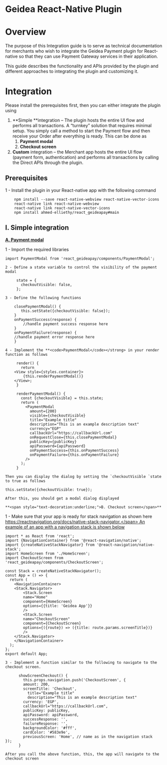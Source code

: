 # Geidea React-Native Plugin

# Overview 	

The purpose of this Integration guide is to serve as technical documentation for merchants who wish to integrate the Geidea Payment plugin for React-native so that they can use Payment Gateway services in their application.

This guide describes the functionality and APIs provided by the plugin and different approaches to integrating the plugin and customizing it.


# Integration

Please install the prerequisites first, then you can either integrate the plugin using



1. **Simple **integration – The plugin hosts the entire UI flow and performs all transactions. A “turnkey” solution that requires minimal setup. You simply call a method to start the Payment flow and then receive your Order after everything is ready.  This can be done as
    1. **Payment modal**
    2. **Checkout screen**
2. **Custom** integration – the Merchant app hosts the entire UI flow (payment form, authentication) and performs all transactions by calling the Direct APIs through the plugin.


## Prerequisites

1 - Install the plugin in your React-native app with the following command


```
    npm install --save react-native-webview react-native-vector-icons
    react-native link react-native-webview
    react-native link react-native-vector-icons
    npm install ahmed-elliethy/react_geideapay#main
```



## I. Simple integration

**<span style="text-decoration:underline;">A. Payment modal</span>**

1 - Import the required libraries


```
import PaymentModal from 'react_geideapay/components/PaymentModal';
```



    2 - Define a state variable to control the visibility of the payment modal


```
     state = {
       checkoutVisible: false,
     };
```



    3 - Define the following functions


```
    closePaymentModal() {
       this.setState({checkoutVisible: false});
    }
    onPaymentSuccess(response) {
    	//handle payment success response here
    }
    onPaymentFailure(response) {
    //handle payment error response here
    }
```



    4 - Implement the **<code>PaymentModal</code></strong> in your render function as follows


```
     render() {
       return 
    <View style={styles.container}>
        {this.renderPaymentModal()}
    </View>;
     }

     renderPaymentModal() {
       const {checkoutVisible} = this.state;
       return (
         <PaymentModal
           amount={200}
           visible={checkoutVisible}
           title="Example title"
           description="This is an example description text"
           currency="EGP"
           callbackUrl="https://callbackUrl.com"
           onRequestClose={this.closePaymentModal}
           publicKey={publicKey}
           apiPassword={apiPassword}
           onPaymentSuccess={this.onPaymentSuccess}
           onPaymentFailure={this.onPaymentFailure}
         />
       );
     }
```



    Then you can display the dialog by setting the `checkoutVisible `state to true as follows


```
this.setState({checkoutVisible: true});
```



    After this, you should get a modal dialog displayed

    **<span style="text-decoration:underline;">B. Checkout screen</span>**

1 - Make sure that your app is ready for stack navigation as shown here <span style="text-decoration:underline;">https://reactnavigation.org/docs/native-stack-navigator.</span> An example of an app with a navigation stack is shown below


```
import * as React from 'react';
import {NavigationContainer} from '@react-navigation/native';
import {createNativeStackNavigator} from '@react-navigation/native-stack';
import HomeScreen from './HomeScreen';
import CheckoutScreen from 'react_geideapay/components/CheckoutScreen';

const Stack = createNativeStackNavigator();
const App = () => {
  return (
	<NavigationContainer>
  	<Stack.Navigator>
    	<Stack.Screen
      	name="Home"
      	component={HomeScreen}
      	options={{title: 'Geidea App'}}
    	/>
    	<Stack.Screen
      	name="CheckoutScreen"
      	component={CheckoutScreen}
      	options={({route}) => ({title: route.params.screenTitle})}
    	/>
  	</Stack.Navigator>
	</NavigationContainer>
  );
};
export default App;
```



    3 - Implement a function similar to the following to navigate to the checkout screen. 


```
      showScreenCheckout() {
    	this.props.navigation.push('CheckoutScreen', {
      	amount: 200,
      	screenTitle: 'Checkout',
          title="Example title"
          description="This is an example description text"
      	currency: 'EGP',
      	callbackUrl="https://callbackUrl.com",
      	publicKey: publicKey,
      	apiPassword: apiPassword,
      	successResponse: '',
      	failureResponse: '',
      	backgroundColor: '#fff',
      	cardColor: '#583e9e',
      	previousScreen: 'Home', // name as in the navigation stack	});
      }
```



    After you call the above function, this, the app will navigate to the checkout screen 